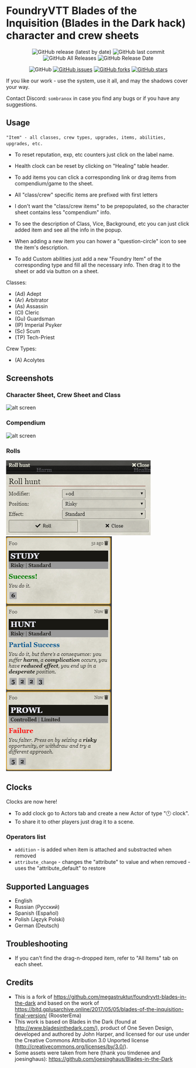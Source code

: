# FoundryVTT Blades of the Inquisition (Blades in the Dark hack) character and crew sheets

<p align="center">
<img alt="GitHub release (latest by date)" src="https://img.shields.io/github/v/release/sombranox/foundryvtt-blades-of-the-inquisition"> <img alt="GitHub last commit" src="https://img.shields.io/github/last-commit/sombranox/foundryvtt-blades-of-the-inquisition"> <img alt="GitHub All Releases" src="https://img.shields.io/github/downloads/sombranox/foundryvtt-blades-of-the-inquisition/total" /> <img alt="GitHub Release Date" src="https://img.shields.io/github/release-date/sombranox/foundryvtt-blades-of-the-inquisition?label=latest%20release" />
</p>
<p align="center">
<img alt="GitHub" src="https://img.shields.io/github/license/sombranox/foundryvtt-blades-of-the-inquisition"> <a href="https://github.com/sombranox/foundryvtt-blades-of-the-inquisition/issues"><img alt="GitHub issues" src="https://img.shields.io/github/issues/sombranox/foundryvtt-blades-of-the-inquisition"></a> <a href="https://github.com/sombranox/foundryvtt-blades-of-the-inquisition/network"><img alt="GitHub forks" src="https://img.shields.io/github/forks/sombranox/foundryvtt-blades-of-the-inquisition"></a> <a href="https://github.com/sombranox/foundryvtt-blades-of-the-inquisition/stargazers"><img alt="GitHub stars" src="https://img.shields.io/github/stars/sombranox/foundryvtt-blades-of-the-inquisition"></a>
</p>

If you like our work - use the system, use it all, and may the shadows cover your way.

Contact Discord: `sombranox` in case you find any bugs or if you have any suggestions.

## Usage

`"Item" - all classes, crew types, upgrades, items, abilities, upgrades, etc.`

- To reset reputation, exp, etc counters just click on the label name.
- Health clock can be reset by clicking on "Healing" table header.
- To add items you can click a corresponding link or drag items from compendium/game to the sheet.
- All "class/crew" specific items are prefixed with first letters

- I don't want the "class/crew items" to be prepopulated, so the character sheet contains less "compendium" info.
- To see the description of Class, Vice, Background, etc you can just click added item and see all the info in the popup.
- When adding a new item you can hower a "question-circle" icon to see the item's description.
- To add Custom abilities just add a new "Foundry Item" of the corresponding type and fill all the necessary info. Then drag it to the sheet or add via button on a sheet.

Classes:

- (Ad) Adept
- (Ar) Arbitrator
- (As) Assassin
- (Cl) Cleric
- (Gu) Guardsman
- (IP) Imperial Psyker
- (Sc) Scum
- (TP) Tech-Priest

Crew Types:

- (A) Acolytes

## Screenshots

### Character Sheet, Crew Sheet and Class

![alt screen][screenshot_all]

### Compendium

![alt screen][screenshot_compendium]

### Rolls

![alt screen][screenshot_roll_1]
![alt screen][screenshot_roll_2]

## Clocks

Clocks are now here!

- To add clock go to Actors tab and create a new Actor of type "🕛 clock".
- To share it to other players just drag it to a scene.

### Operators list

- `addition` - is added when item is attached and substracted when removed
- `attribute_change` - changes the "attribute" to value and when removed - uses the "attribute_default" to restore

## Supported Languages

- English
- Russian (Русский)
- Spanish (Español)
- Polish (Język Polski)
- German (Deutsch)

## Troubleshooting

- If you can't find the drag-n-dropped item, refer to "All Items" tab on each sheet.

## Credits

- This is a fork of https://github.com/megastruktur/foundryvtt-blades-in-the-dark and based on the work of https://bitd.gplusarchive.online/2017/05/05/blades-of-the-inquisition-final-version/ (RoosterEma)
- This work is based on Blades in the Dark (found at http://www.bladesinthedark.com/), product of One Seven Design, developed and authored by John Harper, and licensed for our use under the Creative Commons Attribution 3.0 Unported license (http://creativecommons.org/licenses/by/3.0/).
- Some assets were taken from here (thank you timdenee and joesinghaus): https://github.com/joesinghaus/Blades-in-the-Dark

[screenshot_all]: ./images/screenshot_all.png "screenshot_all"
[screenshot_compendium]: ./images/screenshot_compendium.png "screenshot_compendium"
[screenshot_roll_1]: ./images/screenshot_roll_1.png "screenshot_roll_1"
[screenshot_roll_2]: ./images/screenshot_roll_2.png "screenshot_roll_2"

